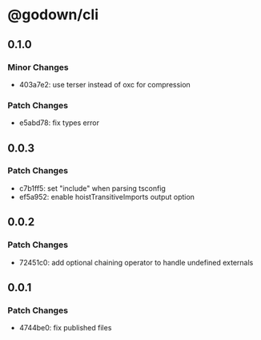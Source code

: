 # @godown/cli

## 0.1.0

### Minor Changes

- 403a7e2: use terser instead of oxc for compression

### Patch Changes

- e5abd78: fix types error

## 0.0.3

### Patch Changes

- c7b1ff5: set "include" when parsing tsconfig
- ef5a952: enable hoistTransitiveImports output option

## 0.0.2

### Patch Changes

- 72451c0: add optional chaining operator to handle undefined externals

## 0.0.1

### Patch Changes

- 4744be0: fix published files
